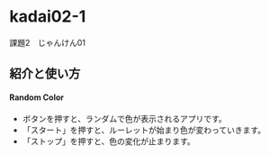 # kadai02-1
課題2　じゃんけん01

## 紹介と使い方

#### Random Color
  - ボタンを押すと、ランダムで色が表示されるアプリです。
  - 「スタート」を押すと、ルーレットが始まり色が変わっていきます。
  - 「ストップ」を押すと、色の変化が止まります。

